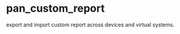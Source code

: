 pan_custom_report
=================

export and import custom report across devices and virtual systems.
